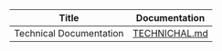 | Title | Documentation |
|-------|---------------|
| Technical Documentation | [TECHNICHAL.md](https://github.com/TGM-HIT/syt5-gek1051-mobile-application-shopstorm/blob/main/doc/TECHNICHAL.md) |
